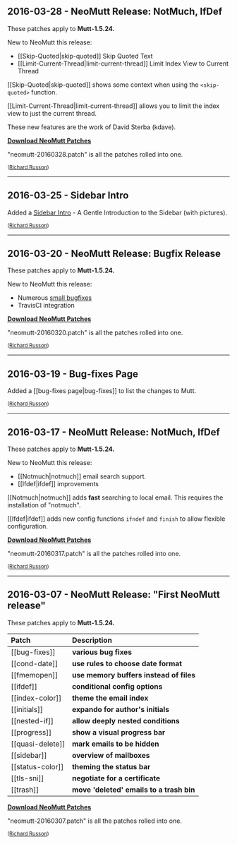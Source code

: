 ## <a name="2016-03-28"></a>2016-03-28 - NeoMutt Release: NotMuch, IfDef

These patches apply to **Mutt-1.5.24.**

New to NeoMutt this release:
- [[Skip-Quoted|skip-quoted]] Skip Quoted Text
- [[Limit-Current-Thread|limit-current-thread]] Limit Index View to Current Thread

[[Skip-Quoted|skip-quoted]] shows some context when using the `<skip-quoted>`
function.

[[Limit-Current-Thread|limit-current-thread]] allows you to limit the index view
to just the current thread.

These new features are the work of David Sterba (kdave).

**[Download NeoMutt Patches](https://github.com/neomutt/neomutt/releases/download/neomutt-20160328/neomutt-patches-20160328.tar.gz)**

"neomutt-20160328.patch" is all the patches rolled into one.

<sub>([Richard Russon](https://github.com/flatcap))</sub>

---

## <a name="2016-03-25"></a>2016-03-25 - Sidebar Intro

Added a [Sidebar Intro](sidebar-intro) - A Gentle Introduction to the Sidebar
(with pictures).

<sub>([Richard Russon](https://github.com/flatcap))</sub>

---

## <a name="2016-03-20"></a>2016-03-20 - NeoMutt Release: Bugfix Release

These patches apply to **Mutt-1.5.24.**

New to NeoMutt this release:
- Numerous [small bugfixes](https://github.com/neomutt/neomutt/wiki/bug-fixes)
- TravisCI integration

**[Download NeoMutt Patches](https://github.com/neomutt/neomutt/releases/download/neomutt-20160320/neomutt-patches-20160320.tar.gz)**

"neomutt-20160320.patch" is all the patches rolled into one.

<sub>([Richard Russon](https://github.com/flatcap))</sub>

---

## <a name="2016-03-19"></a>2016-03-19 - Bug-fixes Page

Added a [[bug-fixes page|bug-fixes]] to list the changes to Mutt.

<sub>([Richard Russon](https://github.com/flatcap))</sub>

---

## <a name="2016-03-17"></a>2016-03-17 - NeoMutt Release: NotMuch, IfDef

These patches apply to **Mutt-1.5.24.**

New to NeoMutt this release:
- [[Notmuch|notmuch]] email search support.
- [[Ifdef|ifdef]] improvements

[[Notmuch|notmuch]] adds **fast** searching to local email.
This requires the installation of "notmuch".

[[Ifdef|ifdef]] adds new config functions `ifndef` and `finish` to allow
flexible configuration.

**[Download NeoMutt Patches](https://github.com/neomutt/neomutt/releases/download/neomutt-20160317/neomutt-patches-20160317.tar.gz)**

"neomutt-20160317.patch" is all the patches rolled into one.

<sub>([Richard Russon](https://github.com/flatcap))</sub>

---

## <a name="2016-03-07"></a>2016-03-07 - NeoMutt Release: "First **NeoMutt** release"

These patches apply to **Mutt-1.5.24.**

| Patch            | Description                              |
|:-----------------|:-----------------------------------------|
| [[bug-fixes]]    | **various bug fixes**                    |
| [[cond-date]]    | **use rules to choose date format**      |
| [[fmemopen]]     | **use memory buffers instead of files**  |
| [[ifdef]]        | **conditional config options**           |
| [[index-color]]  | **theme the email index**                |
| [[initials]]     | **expando for author's initials**        |
| [[nested-if]]    | **allow deeply nested conditions**       |
| [[progress]]     | **show a visual progress bar**           |
| [[quasi-delete]] | **mark emails to be hidden**             |
| [[sidebar]]      | **overview of mailboxes**                |
| [[status-color]] | **theming the status bar**               |
| [[tls-sni]]      | **negotiate for a certificate**          |
| [[trash]]        | **move 'deleted' emails to a trash bin** |

**[Download NeoMutt Patches](https://github.com/neomutt/neomutt/releases/download/neomutt-20160307/neomutt-patches-20160307.tar.gz)**

"neomutt-20160307.patch" is all the patches rolled into one.

<sub>([Richard Russon](https://github.com/flatcap))</sub>

